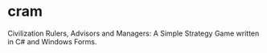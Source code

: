 # cram
Civilization Rulers, Advisors and Managers: A Simple Strategy Game written in C# and Windows Forms.
